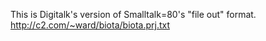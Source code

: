 This is Digitalk's version of Smalltalk=80's "file out" format. 
http://c2.com/~ward/biota/biota.prj.txt
